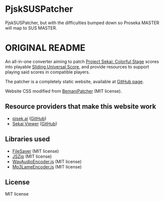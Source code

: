 # PjskSUSPatcher
PjskSUSPatcher, but with the difficulties bumped down so Proseka MASTER will map to SUS MASTER.

# ORIGINAL README

An all-in-one converter aiming to patch [Project Sekai: Colorful Stage](https://pjsekai.sega.jp/) scores into playable [Sliding Universal Score](https://gist.github.com/kb10uy/c171c175ba913dc40a73c6ce69da9859), and provide resources to support playing said scores in compatible players.

The patcher is a completely static website, available at [GitHub page](https://Qrael.github.io/PjskSUSPatcher/index.html).

Website CSS modified from [BemaniPatcher](https://github.com/mon/BemaniPatcher) (MIT license).

## Resource providers that make this website work
* [pjsek.ai](https://pjsek.ai) ([GitHub](https://github.com/pjsek-ai/))
* [Sekai Viewer](https://sekai.best) ([GitHub](https://github.com/Sekai-World/))

## Libraries used
* [FileSaver](https://github.com/eligrey/FileSaver.js/) (MIT license)
* [JSZip](https://github.com/Stuk/jszip) (MIT license)
* [WavAudioEncoder.js](https://github.com/higuma/wav-audio-encoder-js) (MIT license)
* [Mp3LameEncoder.js](https://github.com/higuma/mp3-lame-encoder-js) (MIT license)

## License
MIT license
